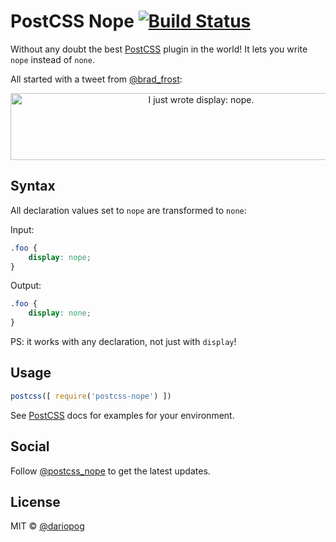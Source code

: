 # PostCSS Nope [![Build Status][ci-img]][ci]

Without any doubt the best [PostCSS] plugin in the world! It lets you write `nope` instead of `none`.

All started with a tweet from [@brad_frost](https://twitter.com/brad_frost):

<p align="center">
  <img src="https://raw.githubusercontent.com/dariopog/static/master/postcss-nope/brad_frost.png" alt="I just wrote display: nope." width="594" height="107"/>
</p>

[PostCSS]: https://github.com/postcss/postcss
[ci-img]:  https://travis-ci.org/dariopog/postcss-nope.svg
[ci]:      https://travis-ci.org/dariopog/postcss-nope

## Syntax
All declaration values set to `nope` are transformed to `none`:

Input:
```css
.foo {
    display: nope;
}
```

Output:
```css
.foo {
    display: none;
}
```
PS: it works with any declaration, not just with `display`!

## Usage
```js
postcss([ require('postcss-nope') ])
```

See [PostCSS] docs for examples for your environment.

## Social
Follow [@postcss_nope](https://twitter.com/postcss_nope) to get the latest updates.

## License
MIT © [@dariopog](https://twitter.com/dariopog)
